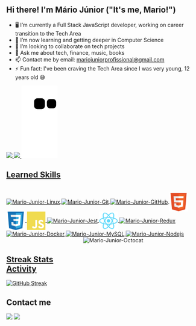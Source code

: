 ## Hi there! I'm Mário Júnior ("It's me, Mario!")

- 🖥️ I’m currently a Full Stack JavaScript developer, working on career transition to the Tech Area
- 🌱 I’m now learning and getting deeper in Computer Science
- 👀 I’m looking to collaborate on tech projects
- 💬 Ask me about tech, finance, music, books
- 📫 Contact me by email: mariojuniorprofissional@gmail.com
- ⚡ Fun fact: I've been craving the Tech Area since I was very young, 12 years old 😅

<div>
  <a href="https://github.com/Mario-Junior">
  <img height="165em" src="https://github-readme-stats.vercel.app/api?username=Mario-Junior&show_icons=true&theme=default&include_all_commits=true&count_private=true"/>
  <img height="165em" src="https://github-readme-stats.vercel.app/api/top-langs/?username=Mario-Junior&layout=compact&langs_count=7&theme=default"/>
  <img src="https://github.com/Mario-Junior/Mario-Junior/blob/output/github-contribution-grid-snake.svg" />
</div>

## Learned Skills
<div style="display: inline_block"><br>
  <img align="center" alt="Mario-Junior-Linux" width="50" src="https://cdn.jsdelivr.net/gh/devicons/devicon/icons/linux/linux-original.svg" />
  <img align="center" alt="Mario-Junior-Git" width="50" src="https://cdn.jsdelivr.net/gh/devicons/devicon/icons/git/git-original.svg" />
  <img align="center" alt="Mario-Junior-GitHub" width="50" src="https://pbs.twimg.com/profile_images/1414990564408262661/r6YemvF9_400x400.jpg" />
  <img align="center" alt="Mario-Junior-HTML" width="50" src="https://raw.githubusercontent.com/devicons/devicon/master/icons/html5/html5-original.svg" />
  <img align="center" alt="Mario-Junior-CSS" width="50" src="https://raw.githubusercontent.com/devicons/devicon/master/icons/css3/css3-original.svg" />
  <img align="center" alt="Mario-Junior-JS" width="50" src="https://raw.githubusercontent.com/devicons/devicon/master/icons/javascript/javascript-plain.svg" />
  <img align="center" alt="Mario-Junior-Jest" width="50" src="https://cdn.jsdelivr.net/gh/devicons/devicon/icons/jest/jest-plain.svg" />
  <img align="center" alt="Mario-Junior-React" width="50" src="https://raw.githubusercontent.com/devicons/devicon/master/icons/react/react-original.svg">
  <img align="center" alt="Mario-Junior-Redux" width="50" src="https://cdn.jsdelivr.net/gh/devicons/devicon/icons/redux/redux-original.svg" />
  <img align="center" alt="Mario-Junior-Docker" width="50" src="https://cdn.jsdelivr.net/gh/devicons/devicon/icons/docker/docker-original-wordmark.svg" />
  <img align="center" alt="Mario-Junior-MySQL" width="50" src="https://cdn.jsdelivr.net/gh/devicons/devicon/icons/mysql/mysql-original-wordmark.svg" />
  <img align="center" alt="Mario-Junior-Nodejs" width="50" src="https://cdn.jsdelivr.net/gh/devicons/devicon/icons/nodejs/nodejs-original.svg" />
  <br>
  
  <img align="right" alt="Mario-Junior-Octocat" height="300" width="300" src="https://i.ibb.co/Rb8xp5P/octocat-me.png" />
  
</div><br>
  
## Streak Stats Activity
  [![GitHub Streak](http://github-readme-streak-stats.herokuapp.com?user=Mario-Junior&theme=default&date_format=M%20j%5B%2C%20Y%5D)](https://git.io/streak-stats)
<br>
  
## Contact me
<div>
  <a href="https://br.linkedin.com/in/mariojr" target="_blank"><img src="https://img.shields.io/badge/LinkedIn-0077B5?style=for-the-badge&logo=linkedin&logoColor=white" target="_blank"></a>
  <a href = "mailto:mariojuniorprofissional@gmail.com"><img src="https://img.shields.io/badge/Gmail-D14836?style=for-the-badge&logo=gmail&logoColor=white" target="_blank"></a>
</div>
